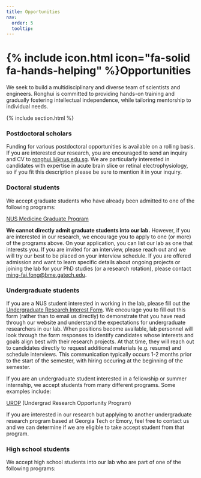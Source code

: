```yaml
---
title: Opportunities
nav:
  order: 5
  tooltip: 
---
```


# {% include icon.html icon="fa-solid fa-hands-helping" %}Opportunities

We seek to build a multidisciplinary and diverse team of scientists and engineers.  Ronghui is committed to providing hands-on training and gradually fostering intellectual independence, while tailoring mentorship to individual needs.

{% include section.html %}

### Postdoctoral scholars
Funding for various postdoctoral opportunities is available on a rolling basis.  If you are interested our research, you are encouraged to send an inquiry and CV to [ronghui.li@nus.edu.sg](mailto:ronghui.li@nus.edu.sg).  We are particularly interested in candidates with expertise in acute brain slice or retinal electrophysiology, so if you fit this description please be sure to mention it in your inquiry.

### Doctoral students
We accept graduate students who have already been admitted to one of the following programs: 

[NUS Medicine Graduate Program](https://bme.gatech.edu/bme/georgia-tech-emory-bme-phd-program) <br>


**We cannot directly admit graduate students into our lab.** However, if you are interested in our research, we encourage you to apply to one (or more) of the programs above.  On your application, you can list our lab as one that interests you.  If you are invited for an interview, please reach out and we will try our best to be placed on your interview schedule.  If you are offered admission and want to learn specific details about ongoing projects or joining the lab for your PhD studies (or a research rotation), please contact [ming-fai.fong@bme.gatech.edu](mailto:ming-fai.fong@bme.gatech.edu).

### Undergraduate students
If you are a NUS student interested in working in the lab, please fill out the [Undergraduate Research Interest Form](https://forms.office.com/r/QD7qYbh2Et).  We encourage you to fill out this form (rather than to email us directly) to demonstrate that you have read through our website and understand the expectations for undergraduate researchers in our lab.  When positions become available, lab personnel will look through the form responses to identify candidates whose interests and goals align best with their research projects.  At that time, they will reach out to candidates directly to request additional materials (e.g. resume) and schedule interviews.  This communication typically occurs 1-2 months prior to the start of the semester, with hiring occuring at the beginning of the semester.

If you are an undergraduate student interested in a fellowship or summer internship, we accept students from many different programs.  Some examples include:

[UROP](https://sure.gatech.edu/)  (Undergrad Research Opportunity Program)<br>


If you are interested in our research but applying to another undergraduate research program based at Georgia Tech or Emory, feel free to contact us and we can determine if we are eligible to take accept student from that program.

### High school students
We accept high school students into our lab who are part of one of the following programs:

